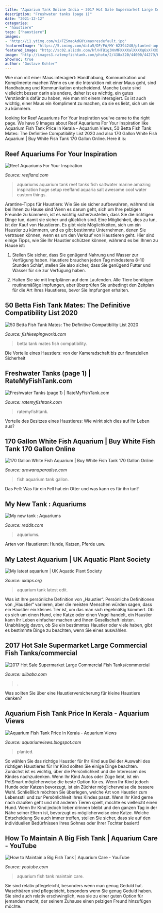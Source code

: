 ```yaml
---
title: "Aquarium Tank Online India ~ 2017 Hot Sale Supermarket Large Commercial Fish Tanks/commercial"
description: "Freshwater tanks (page 1)"
date: "2021-12-12"
categories:
- "haustiere"
tags: ["haustiere"]
images:
- "http://i1.ytimg.com/vi/FZSmaoAdG0Y/maxresdefault.jpg"
featuredImage: "https://5.imimg.com/data5/DF/FA/MY-62394240/planted-aquarium-tank-500x500.jpg"
featured_image: "http://sc02.alicdn.com/kf/HTB1g3NnMFXXXXalXXXXq6xXFXXXj/200324525/HTB1g3NnMFXXXXalXXXXq6xXFXXXj.jpg"
image: "http://images3.ratemyfishtank.com/photo/2/430x320/44000/44279/Our-first-aquarium-LB9TfH.jpg"
ShowToc: true
author: "Gustave Kohler"
---
```



Wie man mit einer Maus interagiert: Handhabung, Kommunikation und Komplimente machen
Wenn es um die Interaktion mit einer Maus geht, sind Handhabung und Kommunikation entscheidend. Manche Leute sind vielleicht besser darin als andere, daher ist es wichtig, ein gutes Verständnis dafür zu haben, wie man mit einem interagiert. Es ist auch wichtig, einer Maus ein Kompliment zu machen, da sie es liebt, sich um sie zu kümmern.

	

		
looking for Reef Aquariums For Your Inspiration you've came to the right page. We have 9 Images about Reef Aquariums For Your Inspiration like Aquarium Fish Tank Price In Kerala - Aquarium Views, 50 Betta Fish Tank Mates: The Definitive Compatibility List 2020 and also 170 Gallon White Fish Aquarium | Buy White Fish Tank 170 Gallon Online. Here it is:
		
    
## Reef Aquariums For Your Inspiration

<img loading=lazy src="http://www.reefland.com/wp-content/uploads/2013/08/141.jpg" onerror="this.onerror=null;this.src='https://tse3.mm.bing.net/th?id=OIP.Lbbk1wokA8yLRLS2jytgFwHaFD&amp;pid=15.1';" alt="Reef Aquariums For Your Inspiration">

_Source: reefland.com_

>aquariums aquarium tank reef tanks fish saltwater marine amazing inspiration huge setup reefland aquaria salt awesome cool water custom things. 

	

Arantine-Tipps für Haustiere: Wie Sie sie sicher aufbewahren, während sie bei Ihnen zu Hause sind
Wenn es darum geht, sich um Ihre pelzigen Freunde zu kümmern, ist es wichtig sicherzustellen, dass Sie die richtigen Dinge tun, damit sie sicher und glücklich sind. Eine Möglichkeit, dies zu tun, ist der Kauf von Haustieren. Es gibt viele Möglichkeiten, sich um ein Haustier zu kümmern, und es gibt bestimmte Unternehmen, denen Sie vertrauen können, wenn es um den Verkauf von Haustieren geht. Hier sind einige Tipps, wie Sie Ihr Haustier schützen können, während es bei Ihnen zu Hause ist:
1) Stellen Sie sicher, dass Sie genügend Nahrung und Wasser zur Verfügung haben. Haustiere brauchen jeden Tag mindestens 8-10 Stunden Schlaf, stellen Sie also sicher, dass Sie genügend Futter und Wasser für sie zur Verfügung haben.

2) Halten Sie sie mit Impfplänen auf dem Laufenden. Alle Tiere benötigen routinemäßige Impfungen, aber überprüfen Sie unbedingt den Zeitplan für die Art Ihres Haustieres, bevor Sie Impfungen erhalten.

    
## 50 Betta Fish Tank Mates: The Definitive Compatibility List 2020

<img loading=lazy src="https://www.fishkeepingworld.com/wp-content/uploads/2019/07/50-Betta-Fish-Tank-Mates-The-Definitive-Compatibility-List-Cover.jpg" onerror="this.onerror=null;this.src='https://tse4.mm.bing.net/th?id=OIP.Xr5nTOxebhQMp3awg1scAAHaE7&amp;pid=15.1';" alt="50 Betta Fish Tank Mates: The Definitive Compatibility List 2020">

_Source: fishkeepingworld.com_

>betta tank mates fish compatibility. 

	

Die Vorteile eines Haustiers: von der Kameradschaft bis zur finanziellen Sicherheit

    
## Freshwater Tanks (page 1) | RateMyFishTank.com

<img loading=lazy src="http://images3.ratemyfishtank.com/photo/2/430x320/44000/44279/Our-first-aquarium-LB9TfH.jpg" onerror="this.onerror=null;this.src='https://tse2.mm.bing.net/th?id=OIP.7CF4A28fuETdw_NzvxNkOQAAAA&amp;pid=15.1';" alt="Freshwater Tanks (page 1) | RateMyFishTank.com">

_Source: ratemyfishtank.com_

>ratemyfishtank. 

	

Vorteile des Besitzes eines Haustieres: Wie wirkt sich dies auf Ihr Leben aus?

    
## 170 Gallon White Fish Aquarium | Buy White Fish Tank 170 Gallon Online

<img loading=lazy src="https://arowanaparadise.com/wp-content/uploads/2020/10/s-l1600.jpg" onerror="this.onerror=null;this.src='https://tse2.mm.bing.net/th?id=OIP.AMAgm6l0A7WQWtx67ESjqgHaJ4&amp;pid=15.1';" alt="170 Gallon White Fish Aquarium | Buy White Fish Tank 170 Gallon Online">

_Source: arowanaparadise.com_

>fish aquarium tank gallon. 

	

Das Fell: Was für ein Fell hat ein Otter und was kann es für ihn tun?

    
## My New Tank : Aquariums

<img loading=lazy src="https://preview.redd.it/rpgp3892nhr01.jpg?auto=webp&amp;s=4073a00bcc8b5a9f99b1f1bfd0b9a4dcfbd70b49" onerror="this.onerror=null;this.src='https://tse2.mm.bing.net/th?id=OIP.XSVJv2Rw6uSxzcrFyGIECAHaFj&amp;pid=15.1';" alt="My new tank : Aquariums">

_Source: reddit.com_

>aquariums. 

	

Arten von Haustieren: Hunde, Katzen, Pferde usw.

    
## My Latest Aquarium | UK Aquatic Plant Society

<img loading=lazy src="https://www.ukaps.org/forum/attachments/image0199-jpg.66503/" onerror="this.onerror=null;this.src='https://tse2.mm.bing.net/th?id=OIP.KB-vb-RNk4Wjq-PVxCgv0wHaFj&amp;pid=15.1';" alt="My latest aquarium | UK Aquatic Plant Society">

_Source: ukaps.org_

>aquarium tank latest edit. 

	

Was ist Ihre persönliche Definition von „Haustier“.
Persönliche Definitionen von „Haustier“ variieren, aber die meisten Menschen würden sagen, dass ein Haustier ein kleines Tier ist, um das man sich regelmäßig kümmert. Ob es sich um einen Hund, eine Katze oder einen Vogel handelt, ein Haustier kann Ihr Leben einfacher machen und Ihnen Gesellschaft leisten. Unabhängig davon, ob Sie ein bestimmtes Haustier oder viele haben, gibt es bestimmte Dinge zu beachten, wenn Sie eines auswählen.

    
## 2017 Hot Sale Supermarket Large Commercial Fish Tanks/commercial

<img loading=lazy src="http://sc02.alicdn.com/kf/HTB1g3NnMFXXXXalXXXXq6xXFXXXj/200324525/HTB1g3NnMFXXXXalXXXXq6xXFXXXj.jpg" onerror="this.onerror=null;this.src='https://tse2.mm.bing.net/th?id=OIP.J7OQUWxgnIIAatg3_FVHCQHaFj&amp;pid=15.1';" alt="2017 Hot Sale Supermarket Large Commercial Fish Tanks/commercial">

_Source: alibaba.com_

>. 

	

Was sollten Sie über eine Haustierversicherung für kleine Haustiere denken?

    
## Aquarium Fish Tank Price In Kerala - Aquarium Views

<img loading=lazy src="https://5.imimg.com/data5/DF/FA/MY-62394240/planted-aquarium-tank-500x500.jpg" onerror="this.onerror=null;this.src='https://tse1.mm.bing.net/th?id=OIP.1Em4je_ArwpaZX1ATJ5xGwHaHa&amp;pid=15.1';" alt="Aquarium Fish Tank Price In Kerala - Aquarium Views">

_Source: aquariumviews.blogspot.com_

>planted. 

	

So wählen Sie das richtige Haustier für Ihr Kind aus
Bei der Auswahl des richtigen Haustieres für Ihr Kind sollten Sie einige Dinge beachten. Zunächst ist es wichtig, über die Persönlichkeit und die Interessen des Kindes nachzudenken. Wenn Ihr Kind Autos oder Züge liebt, ist ein PetSmart möglicherweise die beste Option für es. Wenn Ihr Kind jedoch Hunde oder Katzen bevorzugt, ist ein Züchter möglicherweise die bessere Wahl. Schließlich möchten Sie überlegen, welche Art von Haustier zum Lebensstil und zur Persönlichkeit Ihres Kindes passt. Wenn Ihr Kind gerne nach draußen geht und mit anderen Tieren spielt, möchte es vielleicht einen Hund. Wenn Ihr Kind jedoch lieber drinnen bleibt und den ganzen Tag in der Nähe seiner Eltern ist, bevorzugt es möglicherweise eine Katze. Welche Entscheidung Sie auch immer treffen, stellen Sie sicher, dass sie auf den individuellen Bedürfnissen Ihres Sohnes oder Ihrer Tochter basiert!

    
## How To Maintain A Big Fish Tank | Aquarium Care - YouTube

<img loading=lazy src="http://i1.ytimg.com/vi/FZSmaoAdG0Y/maxresdefault.jpg" onerror="this.onerror=null;this.src='https://tse3.mm.bing.net/th?id=OIP.xkSTQJ196Otg0VVUeCnmfAHaEK&amp;pid=15.1';" alt="How to Maintain a Big Fish Tank | Aquarium Care - YouTube">

_Source: youtube.com_

>aquarium fish tank maintain care. 

	

Sie sind relativ pflegeleicht, besonders wenn man genug Geduld hat.
Waschbären sind pflegeleicht, besonders wenn Sie genug Geduld haben. Sie sind auch relativ erschwinglich, was sie zu einer guten Option für jemanden macht, der seinem Zuhause einen pelzigen Freund hinzufügen möchte.

